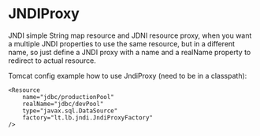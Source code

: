 # JNDIProxy
JNDI simple String map resource and JDNI resource proxy, when you want a multiple JNDI properties to use the same resource, but in a different name, so just define a JNDI proxy with a name and a realName property to redirect to actual resource.

Tomcat config example how to use JndiProxy (need to be in a classpath):
```
<Resource 
    name="jdbc/productionPool" 
    realName="jdbc/devPool"
    type="javax.sql.DataSource"
    factory="lt.lb.jndi.JndiProxyFactory" 
/>
```
